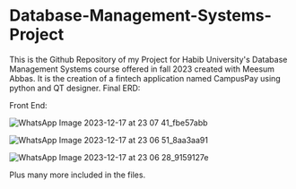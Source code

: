 # Database-Management-Systems-Project
This is the Github Repository of my Project for Habib University's Database Management Systems course offered in fall 2023 created with Meesum Abbas. It is the creation of a fintech application named CampusPay using python and QT designer.
Final ERD:


Front End:

![WhatsApp Image 2023-12-17 at 23 07 41_fbe57abb](https://github.com/7xFlade/Database-Management-Systems-Project/assets/122453916/dd603678-d197-4045-a191-19c01534fa85)

![WhatsApp Image 2023-12-17 at 23 06 51_8aa3aa91](https://github.com/7xFlade/Database-Management-Systems-Project/assets/122453916/4addb099-ed22-4f22-8290-ae4d0de7420f)

![WhatsApp Image 2023-12-17 at 23 06 28_9159127e](https://github.com/7xFlade/Database-Management-Systems-Project/assets/122453916/f4d24dc0-80f3-4929-b5a2-7cb59cafc60a)

Plus many more included in the files. 
